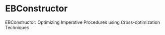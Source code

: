 # EBConstructor
EBConstructor: Optimizing Imperative Procedures using Cross-optimization Techniques
